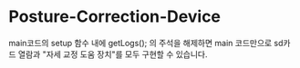 # Posture-Correction-Device
main코드의 setup 함수 내에 getLogs(); 의 주석을 해제하면 main 코드만으로 sd카드 열람과 "자세 교정 도움 장치"를 모두 구현할 수 있습니다.
